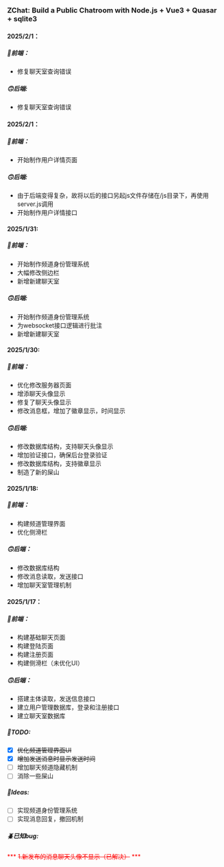 ### ZChat: Build a Public Chatroom with Node.js + Vue3 + Quasar + sqlite3

#### 2025/2/1：
##### 🙂前端：
* 修复聊天室查询错误

##### 🙃后端:
* 修复聊天室查询错误

#### 2025/2/1：
##### 🙂前端：
* 开始制作用户详情页面

##### 🙃后端:
* 由于后端变得复杂，故将以后的接口另起js文件存储在/js目录下，再使用server.js调用
* 开始制作用户详情接口
  
#### 2025/1/31:
##### 🙂前端：
* 开始制作频道身份管理系统
* 大幅修改侧边栏
* 新增新建聊天室

##### 🙃后端:
* 开始制作频道身份管理系统
* 为websocket接口逻辑进行批注
* 新增新建聊天室

#### 2025/1/30:
##### 🙂前端：
* 优化修改服务器页面
* 增添聊天头像显示
* 修复了聊天头像显示
* 修改消息框，增加了徽章显示，时间显示

##### 🙃后端:
* 修改数据库结构，支持聊天头像显示
* 增加验证接口，确保后台登录验证
* 修改数据库结构，支持徽章显示
* 制造了新的屎山

#### 2025/1/18:    
##### 🙂前端：
* 构建频道管理界面
* 优化侧滑栏    

##### 🙃后端：  
* 修改数据库结构
* 修改消息读取，发送接口
* 增加聊天室管理机制

#### 2025/1/17：  
##### 🙂前端：  
* 构建基础聊天页面
* 构建登陆页面
* 构建注册页面
* 构建侧滑栏（未优化UI）   

##### 🙃后端：
* 搭建主体读取，发送信息接口
* 建立用户管理数据库，登录和注册接口
* 建立聊天室数据库    

##### 📄TODO:

- [x] ~~优化频道管理界面UI~~
- [x] ~~增加发送消息时显示发送时间~~
- [ ] 增加聊天频道隐藏机制
- [ ] 消除一些屎山    
  
##### 🤯Ideas:

- [ ] 实现频道身份管理系统
- [ ] 实现消息回复，撤回机制

##### 🪲已知bug:    
<font color=red>*** ~~1.新发布的消息聊天头像不显示（已解决）~~ ***</font>
